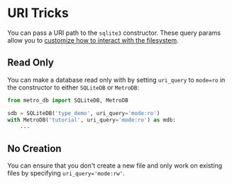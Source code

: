 # URI Tricks

You can pass a URI path to the `sqlite3` constructor. These query params allow you to [customize how to interact with the filesystem](https://docs.python.org/3/library/sqlite3.html#how-to-work-with-sqlite-uris).

## Read Only
You can make a database read only with by setting `uri_query` to `mode=ro` in the constructor to either `SQLiteDB` or `MetroDB`:


```python
from metro_db import SQLiteDB, MetroDB

sdb = SQLiteDB('type_demo', uri_query='mode:ro')
with MetroDB('tutorial', uri_query='mode:ro') as mdb:
    ...
```

## No Creation
You can ensure that you don't create a new file and only work on existing files by specifying `uri_query='mode:rw'`.
